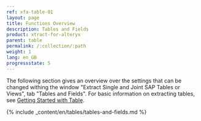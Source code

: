 ```yaml
---
ref: xfa-table-01
layout: page
title: Functions Overview
description: Tables and Fields
product: xtract-for-alteryx
parent: table
permalink: /:collection/:path
weight: 1
lang: en_GB
progressstate: 5
---
```

The following section gives an overview over the settings that can be changed withing the window "Extract Single and Joint SAP Tables or Views", tab "Tables and Fields".
For basic information on extracting tables, see [Getting Started with Table](../getting-started). <br>

{% include _content/en/tables/tables-and-fields.md  %}